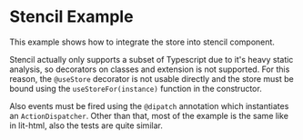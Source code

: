 # Stencil Example

This example shows how to integrate the store into stencil component.

Stencil actually only supports a subset of Typescript due to it's heavy static analysis, so decorators on classes and extension is not supported. For this reason, the `@useStore` decorator is not usable directly and
the store must be bound using the `useStoreFor(instance)` function in the constructor.

Also events must be fired using the `@dipatch` annotation which instantiates an `ActionDispatcher`.
Other than that, most of the example is the same like in lit-html, also the tests are quite similar.

